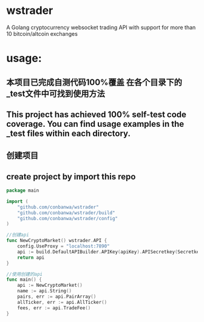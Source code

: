 # wstrader

A Golang cryptocurrency websocket trading API with support for more than 10 bitcoin/altcoin exchanges

# usage:

## 本项目已完成自测代码100%覆盖 在各个目录下的_test文件中可找到使用方法
## This project has achieved 100% self-test code coverage. You can find usage examples in the _test files within each directory.


## 创建项目
## create project by import this repo
```go
package main

import (
	"github.com/conbanwa/wstrader"
	"github.com/conbanwa/wstrader/build"
	"github.com/conbanwa/wstrader/config"
)

//创建api
func NewCryptoMarket() wstrader.API {
	config.UseProxy = "localhost:7890"
	api := build.DefaultAPIBuilder.APIKey(apiKey).APISecretkey(Secretkey).ApiPassphrase(phrase).Build("alias")
	return api
}

//使用创建的api
func main() {
	api := NewCryptoMarket()
	name := api.String()
	pairs, err := api.PairArray()
	allTicker, err := api.AllTicker()
	fees, err := api.TradeFee()
}
```
